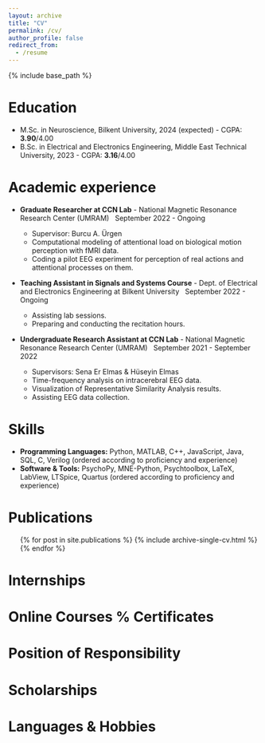 ```yaml
---
layout: archive
title: "CV"
permalink: /cv/
author_profile: false
redirect_from:
  - /resume
---
```


{% include base_path %}

Education
======
* M.Sc. in Neuroscience, Bilkent University, 2024 (expected) - CGPA: **3.90**/4.00
* B.Sc. in Electrical and Electronics Engineering, Middle East Technical University, 2023 - CGPA: **3.16**/4.00

Academic experience
======
* **Graduate Researcher at CCN Lab** - National Magnetic Resonance Research Center (UMRAM) &nbsp; September 2022 - Ongoing
  * Supervisor: Burcu A. Ürgen 
  * Computational modeling of attentional load on biological motion perception with fMRI data.
  * Coding a pilot EEG experiment for perception of real actions and attentional processes on them.
    
* **Teaching Assistant in Signals and Systems Course** - Dept. of Electrical and Electronics Engineering at Bilkent University &nbsp; September 2022 - Ongoing
  * Assisting lab sessions.
  * Preparing and conducting the recitation hours.
    
* **Undergraduate Research Assistant at CCN Lab** - National Magnetic Resonance Research Center (UMRAM) &nbsp; September 2021 - September 2022
  * Supervisors: Sena Er Elmas & Hüseyin Elmas
  * Time-frequency analysis on intracerebral EEG data.
  * Visualization of Representative Similarity Analysis results.
  * Assisting EEG data collection.
  
Skills
======
* **Programming Languages:** Python, MATLAB, C++, JavaScript, Java, SQL, C, Verilog (ordered according to proficiency and experience)
* **Software & Tools:** PsychoPy, MNE-Python, Psychtoolbox, LaTeX, LabView, LTSpice, Quartus (ordered according to proficiency and experience)

Publications
======
  <ul>{% for post in site.publications %}
    {% include archive-single-cv.html %}
  {% endfor %}</ul>

Internships
======

Online Courses % Certificates
======
  
Position of Responsibility
======

Scholarships
======

Languages & Hobbies
======

